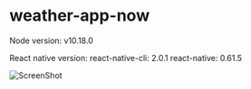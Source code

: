# weather-app-now
Node version: v10.18.0  


React native version: react-native-cli: 2.0.1
react-native: 0.61.5  


![ScreenShot](https://i.postimg.cc/Z5HSXdB6/20200615-204536.png)
